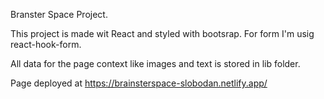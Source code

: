 Branster Space Project.

This project is made wit React and styled with bootsrap. For form I'm usig react-hook-form.

All data for the page context like images and text is stored in lib folder.

Page deployed at https://brainsterspace-slobodan.netlify.app/
